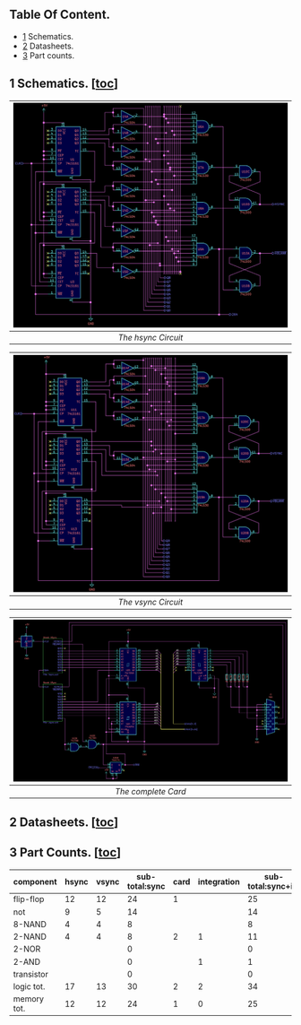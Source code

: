 ## Table Of Content.
- [1](https://github.com/AntoineStevan/vga-card/tree/main/#1-schematics-toc ) Schematics.
- [2](https://github.com/AntoineStevan/vga-card/tree/main/#2-datasheets-toc ) Datasheets.
- [3](https://github.com/AntoineStevan/vga-card/tree/main/#3-part-counts-toc) Part counts.

## 1 Schematics. [[toc](https://github.com/AntoineStevan/vga-card/tree/main/#table-of-content)]
| ![hsync.png](https://github.com/AntoineStevan/vga-card/blob/main/res/hsync.png) | 
|:--:| 
| *The hsync Circuit* |

| ![vsync.png](https://github.com/AntoineStevan/vga-card/blob/main/res/vsync.png) | 
|:--:| 
| *The vsync Circuit* |

| ![card.png](https://github.com/AntoineStevan/vga-card/blob/main/res/card.png) | 
|:--:| 
| *The complete Card* |

## 2 Datasheets. [[toc](https://github.com/AntoineStevan/vga-card/tree/main/#table-of-content)]


## 3 Part Counts. [[toc](https://github.com/AntoineStevan/vga-card/tree/main/#table-of-content)]
| component   | hsync | vsync | sub-total:sync | card | integration |  sub-total:sync+int | transceiver |  total |
|-------------|-------|-------|----------------|------|-------------|---------------------|-------------|--------|
| flip-flop   |   12  |   12  |        24      |   1  |             |          25         |             |    25  |
| not         |    9  |    5  |        14      |      |             |          14         |      49     |    63  |
| 8-NAND      |    4  |    4  |         8      |      |             |           8         |             |     8  |
| 2-NAND      |    4  |    4  |         8      |   2  |      1      |          11         |      16     |    27  |
| 2-NOR       |       |       |         0      |      |             |           0         |      18     |    18  |
| 2-AND       |       |       |         0      |      |      1      |           1         |             |     1  |
| transistor  |       |       |         0      |      |             |           0         |      32     |    32  |
| logic tot.  |   17  |   13  |        30      |   2  |      2      |          34         |     115     |   149  |
| memory tot. |   12  |   12  |        24      |   1  |      0      |          25         |       0     |    25  |

